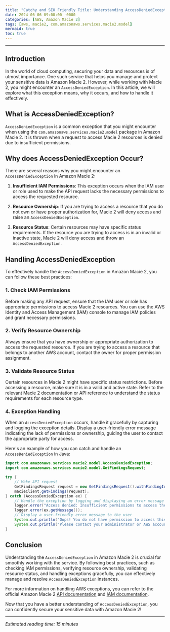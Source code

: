 ```yaml
---
title: "Catchy and SEO Friendly Title: Understanding AccessDeniedException in Amazon Macie 2"
date: 2024-06-06 09:00:00 -0000
categories: [AWS, Amazon Macie 2]
tags: [aws, macie2, com.amazonaws.services.macie2.model]
mermaid: true
toc: true
---
```



---

## Introduction

In the world of cloud computing, securing your data and resources is of utmost importance. One such service that helps you manage and protect your sensitive data is Amazon Macie 2. However, while working with Macie 2, you might encounter an `AccessDeniedException`. In this article, we will explore what this exception means, why it occurs, and how to handle it effectively.

## What is AccessDeniedException?

`AccessDeniedException` is a common exception that you might encounter when using the `com.amazonaws.services.macie2.model` package in Amazon Macie 2. It is thrown when a request to access Macie 2 resources is denied due to insufficient permissions.

## Why does AccessDeniedException Occur?

There are several reasons why you might encounter an `AccessDeniedException` in Amazon Macie 2:

1. **Insufficient IAM Permissions**: This exception occurs when the IAM user or role used to make the API request lacks the necessary permissions to access the requested resource.

2. **Resource Ownership**: If you are trying to access a resource that you do not own or have proper authorization for, Macie 2 will deny access and raise an `AccessDeniedException`.

3. **Resource Status**: Certain resources may have specific status requirements. If the resource you are trying to access is in an invalid or inactive state, Macie 2 will deny access and throw an `AccessDeniedException`.

## Handling AccessDeniedException

To effectively handle the `AccessDeniedException` in Amazon Macie 2, you can follow these best practices:

### 1. Check IAM Permissions

Before making any API request, ensure that the IAM user or role has appropriate permissions to access Macie 2 resources. You can use the AWS Identity and Access Management (IAM) console to manage IAM policies and grant necessary permissions.

### 2. Verify Resource Ownership

Always ensure that you have ownership or appropriate authorization to access the requested resource. If you are trying to access a resource that belongs to another AWS account, contact the owner for proper permission assignment.

### 3. Validate Resource Status

Certain resources in Macie 2 might have specific status restrictions. Before accessing a resource, make sure it is in a valid and active state. Refer to the relevant Macie 2 documentation or API reference to understand the status requirements for each resource type.

### 4. Exception Handling

When an `AccessDeniedException` occurs, handle it gracefully by capturing and logging the exception details. Display a user-friendly error message indicating the lack of permissions or ownership, guiding the user to contact the appropriate party for access.

Here's an example of how you can catch and handle an `AccessDeniedException` in Java:

```java
import com.amazonaws.services.macie2.model.AccessDeniedException;
import com.amazonaws.services.macie2.model.GetFindingsRequest;

try {
    // Make API request
    GetFindingsRequest request = new GetFindingsRequest().withFindingIds("abc123");
    macieClient.getFindings(request);
} catch (AccessDeniedException ex) {
    // Handle the exception by logging and displaying an error message
    logger.error("Access denied: Insufficient permissions to access the requested resource.");
    logger.error(ex.getMessage());
    // Display a user-friendly error message to the user
    System.out.println("Oops! You do not have permission to access this resource.");
    System.out.println("Please contact your administrator or AWS account owner for further assistance.");
}
```

## Conclusion

Understanding the `AccessDeniedException` in Amazon Macie 2 is crucial for smoothly working with the service. By following best practices, such as checking IAM permissions, verifying resource ownership, validating resource status, and handling exceptions gracefully, you can effectively manage and resolve `AccessDeniedException` instances.

For more information on handling AWS exceptions, you can refer to the official Amazon Macie 2 [API documentation](https://docs.aws.amazon.com/en_us/macie/latest/apireference/macie-api.pdf) and [IAM documentation](https://docs.aws.amazon.com/en_us/IAM/latest/UserGuide/introduction.html).

Now that you have a better understanding of `AccessDeniedException`, you can confidently secure your sensitive data with Amazon Macie 2!

---

*Estimated reading time: 15 minutes*